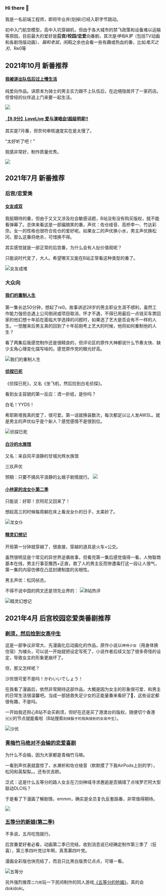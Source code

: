 ### Hi there 👋

我是一名前端工程师，即将毕业并(划掉)已经入职字节跳动。

初中入门航空模型，高中入坑穿越机，但由于各大城市的禁飞政策和设备难以运输等原因，目前最大的爱好是**后宫/校园/恋爱**向番剧，其次是*哆啦A梦*（包括TV动画和各剧场版动画）、*猫和老鼠*，闲暇之余也会看一些有趣或热血的番，比如*鬼灭之刃*、Re0等

<!--
**Vince-9/Vince-9** is a ✨ _special_ ✨ repository because its `README.md` (this file) appears on your GitHub profile.

Here are some ideas to get you started:

- 🔭 I’m currently working on ...
- 🌱 I’m currently learning ...
- 👯 I’m looking to collaborate on ...
- 🤔 I’m looking for help with ...
- 💬 Ask me about ...
- 📫 How to reach me: ...
- 😄 Pronouns: ...
- ⚡ Fun fact: ...
-->
## 2021年10月 新番推荐

#### [我被逐出队伍后过上慢生活](https://www.bilibili.com/bangumi/play/ss39461/?from=search&seid=9447077237126467124&spm_id_from=333.337.0.0)

纯爱向作品。讲原本为骑士的男主实力跟不上队伍后，在边境隐居开了一家药店。但曾经的伙伴追上门来要一起生活。

![](./imgs/slowlife.png)

#### [【9.9分】LoveLive 爱与演唱会!超级明星!!](https://www.bilibili.com/bangumi/play/ep417077?spm_id_from=333.999.0.0)

其实是7月番，但奈何审核速度实在是太慢了。

“太好听了吧！”

观感非常好，制作质量优秀。

![](./imgs/lovelive.png)

## 2021年7月 新番推荐

### 后宫/恋爱类

#### [女友成双](https://www.95dm.com/p/4579-0-0.html)
我挺期待的番，但由于又又又涉及社会敏感话题，B站没有没有购买版权，就不能看弹幕了。总体来看这是一部偏搞笑的番，声优：佐仓绫音、高桥李一、竹达彩奈。女一的性格也很符合佐仓的爱好呢。如果女二的声优换小水，男主声优换松冈，那么这番将绝杀，可惜换不得。

其实感觉就是一部正常的后宫番，为什么会有人扯价值观呢？

只能说时代变了，大人。希望哪天又能在B站正常看这种类型的番了。

![女友成堆](./imgs/nycs1.png)

### 大众向
#### [我们的重制人生](https://www.bilibili.com/bangumi/play/ss38865/)

第一集长达50分钟，想起了re0。故事讲述28岁的男主职业生涯不顺利，虽然工作能力强但总遇上公司倒闭或项目取消，怀才不遇，不得已用最后一点钱买车票回家的他幻想十年前在面临大学选择的问题时，如果选了艺大是否会有不一样的人生。一觉醒来后男主真的回到了十年前刚考上艺大的时候，他将如何重制他的人生？

看了两集后我感觉制作还是很精良的，但评论区的原作大神都说什么节奏太快、缺少主角心理变化描写啥的。感觉原作党的眼光好高。

![我们的重制人生](./imgs/wmdczrs1.png)

#### [侦探已死](https://www.bilibili.com/bangumi/play/ss38945/)

《侦探已死》，又名《坐飞机，然后捡到白毛侦探》。

看到女主容貌的第一反应：鸢一折纸，是你吗？

白毛！YYDS！

希耶斯塔我真的爱了，很可爱。第一话就换装数次，每次都足以让人发AWSL。就是男主的声优似乎是个新人？感觉感情不是很到位。

![侦探已死](./imgs/ztys1.png)

#### [白沙的水族馆](https://www.bilibili.com/bangumi/play/ep410624)

又名：来自风平浪静的甘城光辉水族馆

三玖声优

预期：只要不搞风平浪静的幺蛾子剧情就行。
![](./imgs/szg.png)

#### [小林家的龙女仆第二季](https://www.bilibili.com/bangumi/play/ss38921/)

只能说：好耶！京阿尼又回来了！

想起高三的时候每周躺在床上看龙女仆的日子，太美妙了。

![龙女仆](./imgs/xljdlnp1.png)

#### [精灵幻想记](https://www.bilibili.com/bangumi/play/ss38933/)

开局第一分钟就穿越了，很直接，穿越的道具是火车+公交。

虽然很明显是个常见的异世界逆袭故事，但看完第一集后感觉值得一看，人物智商基本在线，男主行事亚撒西+正直，救了人的男主反而惨遭毒打这一段让人很气，第一集的内容仿佛在凸显封建制度的劣根性。

男主声优：松冈祯丞。

不得不说中国的网文还是领先业界的：
![B站热评](./imgs/jlhxj1.png)

![精灵幻想记](./imgs/jlhxj2.png)


## 2021年4月 后宫校园恋爱类番剧推荐

### [剃须，然后捡到女高中生](https://www.bilibili.com/bangumi/play/ss38393/)

这是一部争议非常大、先漫画化后动画化的作品，原作小说以`神待少女`（用身体换住宿）为噱头，可以说一开始就把设定写死了，小说作者后续又加了很多奇怪的设定，导致女主的形象更崩坏了。

但，那又怎样呢？

沙优很可爱不是吗！かわいいでしょう！

在我看了漫画后，依然非常期待这部作品，大概是因为女主的形象很可爱、和男主的日常生活很温馨吧。当成一部拯救失足少女的正能量番来看好了🐶，这些设定都很有趣，不是吗。

一开始我还担心B站不会买剃须，但好在还是买了港澳台的版权，随便切个香港🇭🇰的节点就能看啦（B站搜索`刮掉鬍子的我與撿到的女高中生`）。

![沙优](./imgs/tixu1.jpg)

### [青梅竹马绝对不会输的恋爱喜剧](https://www.bilibili.com/bangumi/play/ep395138)

为什么不会输，因为大家都是青梅竹马嘛。

一看到声优表就震惊了，水濑祈和佐仓绫音（默默摸了下我AirPods上刻的字），松冈和英梨梨。。还有优吉欧。

泛式：这是什么五等分的路人女主在刀剑神域寻求邂逅是否搞错了点埃罗芒阿大型联动DLC吗？


于是看了下漫画了解剧情，emmm，确实是全员复仇反套路番，非常值得期待。

![](./imgs/qm1.jpg)

### [五等分的新娘(第二季)](https://www.bilibili.com/bangumi/play/ss36166/)

不多说，五月吃饱就行。

后宫番爱好者必看，动画第二季已完结，收到消息说已经确定制作第三季了（狂喜），第三季四叶党过年啊，真羡慕四叶党。

漫画全彩版也快完结了，而且只比黑白版贵亿点点，可堪一看。

![五等分](./imgs/wdf1.jpg)

另外强烈推荐`二乃党`玩一下民间制作的同人游戏[《五等分的抢婚》](https://www.bilibili.com/video/BV1ai4y1P7oG)，真的会dokidoki。